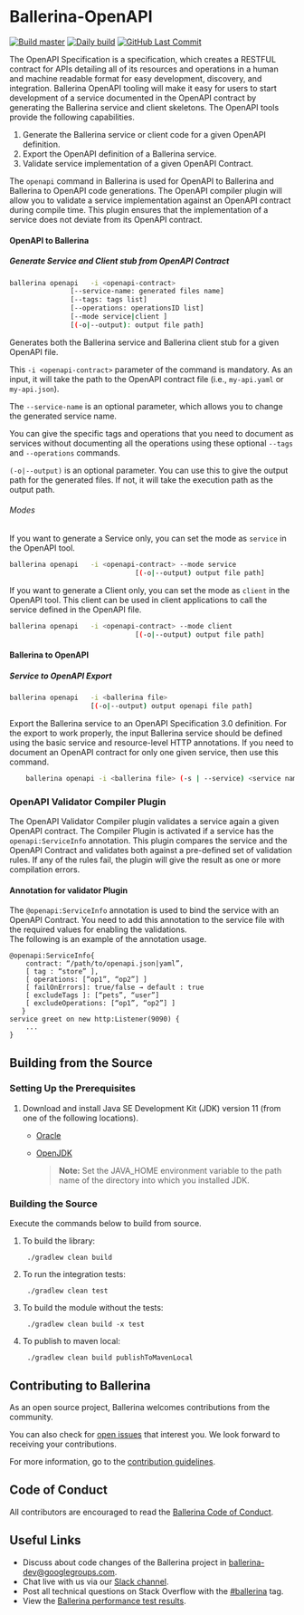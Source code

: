 # Ballerina-OpenAPI
 [![Build master](https://github.com/ballerina-platform/ballerina-openapi/workflows/Build%20master/badge.svg?branch=master)](https://github.com/ballerina-platform/ballerina-openapi/actions?query=workflow%3ABuild)
 [![Daily build](https://github.com/ballerina-platform/ballerina-openapi/workflows/Daily%20build/badge.svg)](https://github.com/ballerina-platform/ballerina-openapi/actions?query=workflow%3A%22Daily+build%22)
 [![GitHub Last Commit](https://img.shields.io/github/last-commit/ballerina-platform/ballerina-openapi.svg)](https://github.com/ballerina-platform/ballerina-openapi/commits/master)
 
The OpenAPI Specification is a specification, which creates a RESTFUL contract for APIs detailing all of its resources 
and operations in a human and machine readable format for easy development, discovery, and integration. Ballerina
 OpenAPI tooling will make it easy for users to start development of a service documented in the OpenAPI contract 
  by generating the Ballerina service and client skeletons. The OpenAPI tools provide the following capabilities.
 
 1. Generate the Ballerina service or client code for a given OpenAPI definition. 
 2. Export the OpenAPI definition of a Ballerina service.
 3. Validate service implementation of a given OpenAPI Contract.
    
The `openapi` command in Ballerina is used for OpenAPI to Ballerina and Ballerina to OpenAPI code generations. 
The OpenAPI compiler plugin will allow you to validate a service implementation against an OpenAPI contract during
 compile time. 
This plugin ensures that the implementation of a service does not deviate from its OpenAPI contract.
#### OpenAPI to Ballerina
##### Generate Service and Client stub from OpenAPI Contract

```bash
ballerina openapi   -i <openapi-contract> 
               [--service-name: generated files name]
               [--tags: tags list]
               [--operations: operationsID list]
               [--mode service|client ]
               [(-o|--output): output file path]
```
Generates both the Ballerina service and Ballerina client stub for a given OpenAPI file.

This `-i <openapi-contract>` parameter of the command is mandatory. As an input, it will take the path to the OpenAPI
 contract file (i.e., `my-api.yaml` or `my-api.json`). 

The `--service-name`  is an optional parameter, which allows you to change the generated service name.

You can give the specific tags and operations that you need to document as services without documenting all the operations using these optional `--tags` and `--operations` commands.

`(-o|--output)` is an optional parameter. You can use this to give the output path for the generated files.
If not, it will take the execution path as the output path.

###### Modes
If you  want to generate a Service only, you can set the mode as `service` in the OpenAPI tool.

```bash
ballerina openapi   -i <openapi-contract> --mode service
                               [(-o|--output) output file path]
```

If you want to generate a Client only, you can set the mode as  `client` in the OpenAPI tool. 
This client can be used in client applications to call the service defined in the OpenAPI file.

```bash
ballerina openapi   -i <openapi-contract> --mode client
                               [(-o|--output) output file path]
```

#### Ballerina to OpenAPI
##### Service to OpenAPI Export
```bash
ballerina openapi   -i <ballerina file> 
                    [(-o|--output) output openapi file path]
```
Export the Ballerina service to an  OpenAPI Specification 3.0 definition. For the export to work properly, 
the input Ballerina service should be defined using the basic service and resource-level HTTP annotations.
If you need to document an OpenAPI contract for only one given service, then use this command.
```bash
    ballerina openapi -i <ballerina file> (-s | --service) <service name>
```

### OpenAPI Validator Compiler Plugin

The OpenAPI Validator Compiler plugin validates a service again a given OpenAPI contract. 
The Compiler Plugin is activated if a service has the `openapi:ServiceInfo` annotation. This plugin compares 
the service and the OpenAPI Contract and validates both against a pre-defined set of validation rules. 
If any of the rules fail, the plugin will give the result as one or more compilation errors.

#### Annotation for validator Plugin 
The `@openapi:ServiceInfo` annotation is used to bind the service with an OpenAPI Contract. You need to add 
this annotation to the service file with the required values for enabling the validations.  
The following is an example of the annotation usage.
```ballerina
@openapi:ServiceInfo{
    contract: “/path/to/openapi.json|yaml”,
    [ tag : “store” ],
    [ operations: [“op1”, “op2”] ] 
    [ failOnErrors]: true/false → default : true
    [ excludeTags ]: [“pets”, “user”]
    [ excludeOperations: [“op1”, “op2”] ]
   }
service greet on new http:Listener(9090) {
    ...
}
```
## Building from the Source

### Setting Up the Prerequisites

1. Download and install Java SE Development Kit (JDK) version 11 (from one of the following locations).

   * [Oracle](https://www.oracle.com/java/technologies/javase-jdk11-downloads.html)
   
   * [OpenJDK](https://adoptopenjdk.net/)
   
        > **Note:** Set the JAVA_HOME environment variable to the path name of the directory into which you installed JDK.
     
### Building the Source

Execute the commands below to build from source.

1. To build the library:
        
        ./gradlew clean build

2. To run the integration tests:

        ./gradlew clean test

3. To build the module without the tests:

        ./gradlew clean build -x test

4. To publish to maven local:

        ./gradlew clean build publishToMavenLocal

## Contributing to Ballerina

As an open source project, Ballerina welcomes contributions from the community. 

You can also check for [open issues](https://github.com/ballerina-platform/module-ballerina-http/issues) that interest you. We look forward to receiving your contributions.

For more information, go to the [contribution guidelines](https://github.com/ballerina-platform/ballerina-lang/blob/master/CONTRIBUTING.md).

## Code of Conduct

All contributors are encouraged to read the [Ballerina Code of Conduct](https://ballerina.io/code-of-conduct).

## Useful Links

* Discuss about code changes of the Ballerina project in [ballerina-dev@googlegroups.com](mailto:ballerina-dev@googlegroups.com).
* Chat live with us via our [Slack channel](https://ballerina.io/community/slack/).
* Post all technical questions on Stack Overflow with the [#ballerina](https://stackoverflow.com/questions/tagged/ballerina) tag.
* View the [Ballerina performance test results](performance/benchmarks/summary.md).

